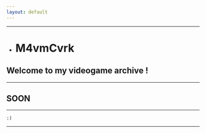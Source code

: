 ```yaml
---
layout: default
---
```


* * *

*   # M4vmCvrk
## Welcome to my videogame archive !

* * *

## SOON

* * *

```
:)
```

* * *